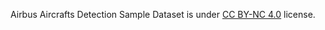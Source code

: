 Airbus Aircrafts Detection Sample Dataset is under [CC BY-NC 4.0](https://creativecommons.org/licenses/by-nc/4.0/legalcode) license.